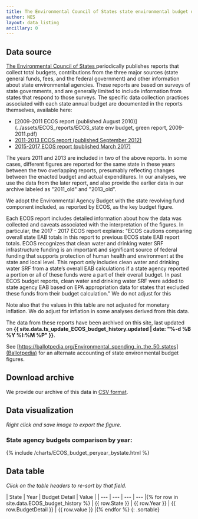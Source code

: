 ```yaml
---
title: The Environmental Council of States state environmental budget data
author: NES
layout: data_listing
ancillary: 0
---
```


## Data source

[The Environmental Council of States ](https://www.ecos.org) periodically publishes reports that collect total budgets, contributions from the three major sources (state general funds, fees, and the federal government) and other information about state environmental agencies.  These reports are based on surveys of state governments, and are generally limited to include information from states that respond to those surveys.  The specific data collection practices associated with each state annual budget are documented in the reports themselves, available here:

* [2009-2011 ECOS report (published August 2010)](../assets/ECOS_reports/ECOS_state env budget, green report, 2009-2011.pdf)
* [2011-2013 ECOS report (published September 2012)](../assets/ECOS_reports/September-2012-Green-Report.pdf)
* [2015-2017 ECOS report (published March 2017)](../assets/ECOS_reports/Budget-Report-FINAL-3_15_17-Final-4.pdf)

The years 2011 and 2013 are included in two of the above reports.  In some cases, different figures are reported for the same state in these years between the two overlapping reports, presumably reflecting changes between the enacted budget and actual expenditures.  In our analyses, we use the data from the later report, and also provide the earlier data in our archive labeled as "2011_old" and "2013_old".

We adopt the Environmental Agency Budget with the state revolving fund component included, as reported by ECOS, as the key budget figure.

Each ECOS report includes detailed information about how the data was collected and caveats associated with the interpretation of the figures.  In particular, the 2017 - 2017 ECOS report explains: "ECOS cautions comparing overall state EAB totals in this report to previous ECOS state EAB report totals. ECOS recognizes that clean water and drinking water SRF infrastructure funding is an important and significant source of federal funding that supports protection of human health and environment at the state and local level. This report only includes clean water and drinking water SRF from a state’s overall EAB calculations if a state agency reported a portion or all of these funds were a part of their overall budget. In past ECOS budget reports, clean water and drinking water SRF were added to state agency EAB based on EPA appropriation data for states that excluded these funds from their budget calculation."  We do not adjust for this

Note also that the values in this table are not adjusted for monetary inflation.  We do adjust for inflation in some analyses derived from this data.

The data from these reports have been archived on this site, last updated on **{{ site.data.ts_update_ECOS_budget_history.updated | date: "%-d %B %Y %I:%M %P" }}**.

See [https://ballotpedia.org/Environmental_spending_in_the_50_states](Ballotpedia) for an alternate accounting of state environmental budget figures.

## Download archive

We provide our archive of this data in [CSV format](ECOS_budget_history.csv).

## Data visualization

*Right click and save image to export the figure.*

### State agency budgets comparison by year:

{% include /charts/ECOS_budget_peryear_bystate.html %}


## Data table

*Click on the table headers to re-sort by that field.*


<!-- Note: need to have the for loop markup on the same line as the table rows as described here: http://stackoverflow.com/questions/35642820/jekyll-how-to-use-for-loop-to-generate-table-row-within-the-same-table-inside-m -->


| State | Year | Budget Detail | Value | 
| --- | --- | --- | --- |{% for row in site.data.ECOS_budget_history %}
| {{ row.State }} | {{ row.Year }} | {{ row.BudgetDetail }} | {{ row.value }} |{% endfor %}
{: .sortable}

